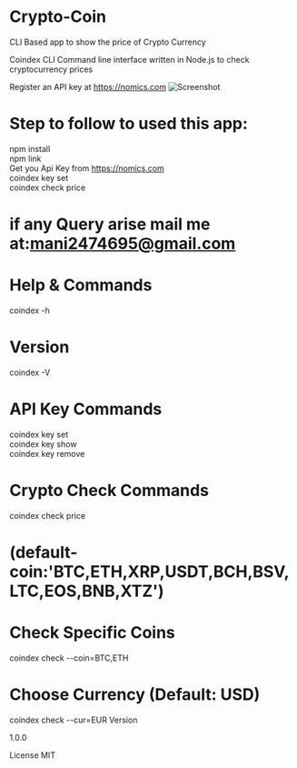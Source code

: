 # Crypto-Coin
CLI Based app to show the price of Crypto Currency

Coindex CLI
Command line interface written in Node.js to check cryptocurrency prices

Register an API key at https://nomics.com
![Screenshot](https://github.com/devil-cyber/Coindex/blob/master/Screenshot%20(52).png)
# Step to follow to used this app:
npm install<br>
npm link<br>
Get you Api Key from https://nomics.com<br>
coindex key set <br>
coindex check price <br>

# if any Query arise mail me at:mani2474695@gmail.com

# Help & Commands
coindex -h

# Version
coindex -V

# API Key Commands
coindex key set<br>
coindex key show<br>
coindex key remove

# Crypto Check Commands
coindex check price

# (default-coin:'BTC,ETH,XRP,USDT,BCH,BSV,LTC,EOS,BNB,XTZ')

# Check Specific Coins 
coindex check --coin=BTC,ETH

# Choose Currency (Default: USD)
coindex check --cur=EUR
Version

1.0.0

License
MIT
